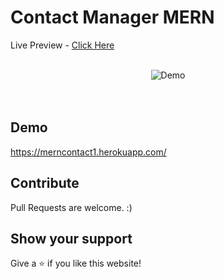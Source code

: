 # Contact Manager MERN

Live Preview - [Click Here](https://pizza-ap.netlify.app/)

<br/>
<div align="center">
  <img alt="Demo" src="public/mockup.png" />
</div>
<br/>
<br/>

## Demo

https://merncontact1.herokuapp.com/

## Contribute

Pull Requests are welcome. :)

## Show your support

Give a ⭐ if you like this website!
